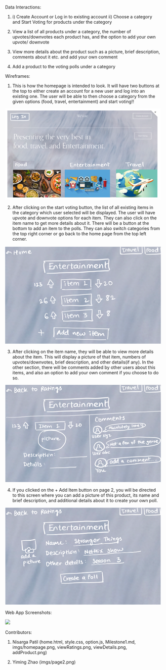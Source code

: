 
Data Interactions:

1.  i) Create Account or Log in to existing account 
    ii) Choose a category and Start Voting for products under the category

2.  View a list of all products under a category, the number of upvotes/downvotes each product has, and the option to add your own upvote/ downvote

3.  View more details about the product such as a picture, brief description, comments about it etc. and add your own comment

4.  Add a product to the voting polls under a category 


Wireframes:

1. This is how the homepage is intended to look. It will have two buttons at the top to either create an account for a new user and log into an existing one. The user will be able to then choose a category from the given options (food, travel, entertainment) and start voting!!

![homepage](/imgs/homepage.png)

2. After clicking on the start voting button, the list of all existing items in the category which user selected will be displayed. The user will have upvote and downvote options for each item. They can also click on the item name to get more details about it. There will be a button at the bottom to add an item to the polls. They can also switch categories from the top right corner or go back to the home page from the top left corner. 

![Page 2](/imgs/viewRatings.png)

3. After clicking on the item name, they will be able to view more details about the item. This will display a picture of that item, numbers of upvotes/downvotes, brief description, and other details(if any). In the other section, there will be comments added by other users about this items, and also an option to add your own comment if you choose to do so.

![3](/imgs/viewDetails.png)

4. If you clicked on the + Add Item button on page 2, you will be directed to this screen where you can add a picture of this product, its name and brief description, and additional details about it to create your own poll.

![4](/imgs/addProduct.png)


Web App Screenshots:

![](Web_App_Screenshots/index.png)


Contributors:

1. Nisarga Patil (home.html, style.css, option.js, Milestone1.md, imgs/homepage.png, viewRatings.png, viewDetails.png, addProduct.png)

2. Yiming Zhao (imgs/page2.png)
